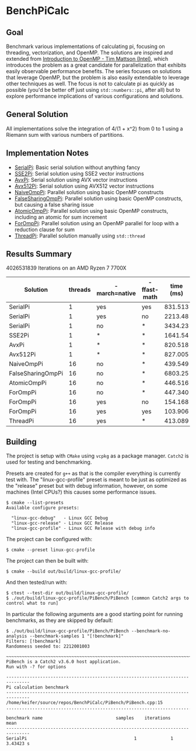 # BenchPiCalc
## Goal
Benchmark various implementations of calculating pi, focusing on threading, vectorization, and OpenMP. The solutions are inspired and extended from [Introduction to OpenMP - Tim Mattson (Intel)](https://www.youtube.com/playlist?list=PLLX-Q6B8xqZ8n8bwjGdzBJ25X2utwnoEG), which introduces the problem as a great candidate for parallelization that exhibits easily observable performance benefits. The series focuses on solutions that leverage OpenMP, but the problem is also easily extendable to leverage other techniques as well. The focus is not to calculate pi as quickly as possible (you'd be better off just using `std::numbers::pi`, after all) but to explore performance implications of various configurations and solutions.

## General Solution
All implementations solve the integration of 4/(1 + x^2) from 0 to 1 using a Riemann sum with various numbers of partitions.

## Implementation Notes
* [SerialPi](./notes/SerialPi.md): Basic serial solution without anything fancy
* [SSE2Pi](./notes/SSE2Pi.md): Serial solution using SSE2 vector instructions
* [AvxPi](./notes/AvxPi.md): Serial solution using AVX vector instructions
* [Avx512Pi](./notes/Avx512Pi.md): Serial solution using AVX512 vector instructions
* [NaiveOmpPi](./notes/NaiveOmpPi.md): Parallel solution using basic OpenMP constructs
* [FalseSharingOmpPi](./notes/FalseSharingOmpPi.md): Parallel solution using basic OpenMP constructs, but causing a false sharing issue
* [AtomicOmpPi](./notes/AtomicOmpPi.md): Parallel solution using basic OpenMP constructs, including an atomic for sum increment
* [ForOmpPi](./notes/ForOmpPi.md): Parallel solution using an OpenMP parallel for loop with a reduction clause for sum
* [ThreadPi](./notes/ThreadPi.md): Parallel solution manually using `std::thread`

## Results Summary
4026531839 Iterations on an AMD Ryzen 7 7700X

| Solution          | threads | -march=native | -ffast-math | time (ms) |
|-------------------|---------|---------------|-------------|-----------|
| SerialPi          | 1       | yes           | yes         |   831.513 |
| SerialPi          | 1       | yes           | no          |   2213.48 |
| SerialPi          | 1       | no            | *           |   3434.23 |
| SSE2Pi            | 1       | *             | *           |   1641.54 |
| AvxPi             | 1       | *             | *           |   820.518 |
| Avx512Pi          | 1       | *             | *           |   827.005 |
| NaiveOmpPi        | 16      | no            | *           |   439.549 |
| FalseSharingOmpPi | 16      | no            | *           |   6803.25 |
| AtomicOmpPi       | 16      | no            | *           |   446.516 |
| ForOmpPi          | 16      | no            | *           |   447.340 |
| ForOmpPi          | 16      | yes           | no          |   154.168 |
| ForOmpPi          | 16      | yes           | yes         |   103.906 |
| ThreadPi          | 16      | yes           | *           |   413.089 |

## Building
The project is setup with `CMake` using `vcpkg` as a package manager. `Catch2` is used for testing and benchmarking.

Presets are created for `g++` as that is the compiler everything is currently test with. The "linux-gcc-profile" preset is meant to be just as optimized as the "release" preset but with debug information, however, on some machines (Intel CPUs?) this causes some performance issues.
```
$ cmake --list-presets
Available configure presets:

  "linux-gcc-debug"   - Linux GCC Debug
  "linux-gcc-release" - Linux GCC Release
  "linux-gcc-profile" - Linux GCC Release with debug info
```

The project can be configured with:
```
$ cmake --preset linux-gcc-profile
```

The project can then be built with:
```
$ cmake --build out/build/linux-gcc-profile/
```

And then tested/run with:
```
$ ctest --test-dir out/build/linux-gcc-profile/
$ ./out/build/linux-gcc-profile/PiBench/PiBench [common Catch2 args to control what to run]
```
In particular the following arguments are a good starting point for running benchmarks, as they are skipped by default:
```
$ ./out/build/linux-gcc-profile/PiBench/PiBench --benchmark-no-analysis --benchmark-samples 1 "[!benchmark]"
Filters: [!benchmark]
Randomness seeded to: 2212001003

~~~~~~~~~~~~~~~~~~~~~~~~~~~~~~~~~~~~~~~~~~~~~~~~~~~~~~~~~~~~~~~~~~~~~~~~~~~~~~~
PiBench is a Catch2 v3.6.0 host application.
Run with -? for options

-------------------------------------------------------------------------------
Pi calculation benchmark
-------------------------------------------------------------------------------
/home/keifer/source/repos/BenchPiCalc/PiBench/PiBench.cpp:15
...............................................................................

benchmark name                            samples    iterations          mean
-------------------------------------------------------------------------------
SerialPi                                         1             1     3.43423 s
```
